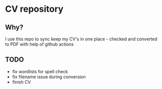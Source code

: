 # CV repository

## Why?
I use this repo to sync keep my CV's in one place - checked and converted to PDF with help of github actions

## TODO
* fix wordlists for spell check
* fix filename issue during conversion
* finish CV
